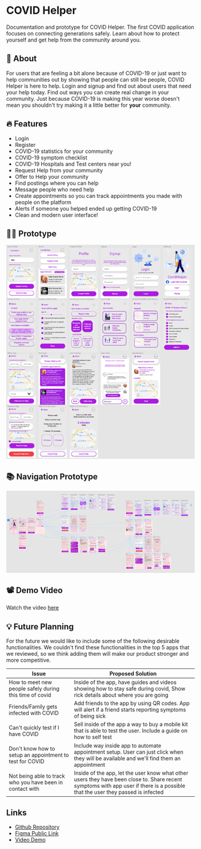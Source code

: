 # COVID Helper

Documentation and prototype for COVID Helper. The first COVID application focuses
on connecting generations safely. Learn about how to protect yourself and get
help from the community around you.

## :thinking: About

For users that are feeling a bit alone because of COVID-19 or just want to help
communities out by showing that people can still be people, COVID Helper is here
to help. Login and signup and find out about users that need your help today. Find
out ways you can create real change in your community. Just because COVID-19
is making this year worse doesn't mean you shouldn't try making it a little better
for **your** community.

## :fire: Features

- Login
- Register
- COVID-19 statistics for your community
- COVID-19 symptom checklist
- COVID-19 Hospitals and Test centers near you!
- Request Help from your community
- Offer to Help your community
- Find postings where you can help
- Message people who need help
- Create appointments so you can track appointments you made with people on the platform
- Alerts if someone you helped ended up getting COVID-19
- Clean and modern user interface!

## :woman_artist: Prototype

![Design Mockup](./prototype.png)

## :books: Navigation Prototype

![Navigation Mockup](./navigation.png)

## :film_projector: Demo Video

Watch the video [here](https://drive.google.com/file/d/1BYEm3-6xoUA5CvusBwUzt2G0cXLwGHd8/view?usp=sharing)

## :bulb: Future Planning

For the future we would like to include some of the following desirable
functionalities. We couldn't find these functionalities in the top 5 apps
that we reviewed, so we think adding them will make our product stronger and
more competitive.

| Issue                                                     | Proposed Solution                                                                                                                                                               |
| --------------------------------------------------------- | ------------------------------------------------------------------------------------------------------------------------------------------------------------------------------- |
| How to meet new people safely during this time of covid   | Inside of the app, have guides and videos showing how to stay safe during covid, Show rick details about where you are going                                                    |
| Friends/Family gets infected with COVID                   | Add friends to the app by using QR codes. App will alert if a friend starts reporting symptoms of being sick                                                                    |
| Can't quickly test if I have COVID                        | Sell inside of the app a way to buy a mobile kit that is able to test the user. Include a guide on how to self test                                                             |
| Don't know how to setup an appointment to test for COVID  | Include way inside app to automate appointment setup. User can just click when they will be available and we'll find them an appointment                                        |
| Not being able to track who you have been in contact with | Inside of the app, let the user know what other users they have been close to. Share recent symptoms with app user if there is a possible that the user they passed is infected |

## Links

- [Github Repository](https://github.com/AlecDivito/School-HCI-Assignment)
- [Figma Public Link](https://www.figma.com/file/kxxj9MPMZY5q2lOYhf8dct/HelpQuester?node-id=0%3A1)
- [Video Demo](https://drive.google.com/file/d/1BYEm3-6xoUA5CvusBwUzt2G0cXLwGHd8/view?usp=sharing)
